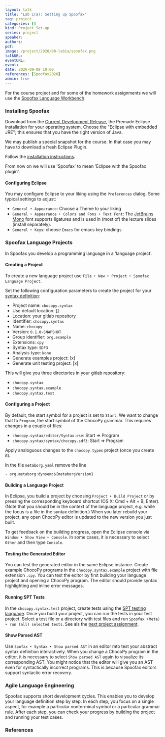```yaml
---
layout: talk
title: "Lab 1(a): Setting up Spoofax"
tag: project
categories: []
kind: Project Set-up
series: project
speaker:
authors:
pdf:
image: /project/2020/00-lab1a/spoofax.png
talkURL:
eventURL:
event:
date: 2020-09-08 10:00
references: [Spoofax2020]
admin: true
---
```



For the course project and for some of the homework assignments we will use the [Spoofax Language Workbench](http://metaborg.org/).

### Installing Spoofax

Download from the [Current Development Release](http://www.metaborg.org/en/latest/source/release/development.html), the Premade Eclipse installation for your operating system. Choose the "Eclipse with embedded JRE"; this ensures that you have the right version of Java.

We may publish a special snapshot for the course. In that case you may have to download a fresh Eclipse Plugin.

Follow the [installation instructions](http://www.metaborg.org/en/latest/source/install.html).

From now on we will use 'Spoofax' to mean 'Eclipse with the Spoofax plugin'.

#### Configuring Eclipse

You may configure Eclipse to your liking using the `Preferences` dialog. Some typical settings to adjust:

* `General ‣ Appearance`: Choose a Theme to your liking
* `General ‣ Appearance ‣ Colors and Fons ‣ Text Font`: The [JetBrains Mono](https://www.jetbrains.com/lp/mono/) font supports ligatures and is used in (most of) the lecture slides (install separately).
* `General ‣ Keys`: choose `Emacs` for emacs key bindings

### Spoofax Language Projects

In Spoofax you develop a programming language in a 'language project'.

#### Creating a Project

To create a new language project use `File ‣ New ‣ Project ‣ Spoofax Language Project`.

Set the following configuration parameters to create the project for your [syntax definition](/project/2020/09/08/lab1b/):

* Project name: `chocopy.syntax`
* Use default location: []
* Location: your gitlab repository
* Identifier: `chocopy.syntax`
* Name: `chocopy`
* Version: `0.1.0-SNAPSHOT`
* Group identifier: `org.example`
* Extensions: `cpy`
* Syntax type: `SDF3`
* Analysis type: `None`
* Generate examples project: [x]
* Generate unit testing project: [x]

This will give you three directories in your gitlab repository:

* `chocopy.syntax`
* `chocopy.syntax.example`
* `chocopy.syntax.test`

#### Configuring a Project

By default, the start symbol for a project is set to `Start`. We want to change that to `Program`, the start symbol of the ChocoPy grammar. This requires changes in a couple of files:

* `chocopy.syntax/editor/Syntax.esv`: Start => Program
* `chocopy.syntax/syntax/chocopy.sdf3`: Start => Program

Apply analoguous changes to the `chocopy.types` project (once you create it).

In the file `metaborg.yaml` remove the line
```
- org.metaborg:dynsem:${metaborgVersion}
```

#### Building a Language Project

In Eclipse, you build a project by choosing `Project ‣ Build Project` or by pressing the corresponding keyboard shortcut (OS X: Cmd + Alt + B, Enter).
(Note that you should be in the context of the language project, e.g. while the focus is a file in the syntax definition.)
When you later rebuild your project, any open ChocoPy editor is updated to the new version you just built.

To get feedback on the building progress, open the Eclipse console via `Window ‣ Show View ‣ Console`.
In some cases, it is necessary to select `Other` and then type `Console`.
<!-- is this still the case? -->

#### Testing the Generated Editor

You can test the generated editor in the same Eclipse instance.
Create example ChocoPy programs in the `chocopy.syntax.example` project with file extension `.cpy`.
You can test the editor by first building your language project and opening a ChocoPy program.
The editor should provide syntax highlighting and inline error messages.

#### Running SPT Tests

In the `chocopy.syntax.test` project, create tests using the [SPT testing language](http://www.metaborg.org/en/latest/source/langdev/meta/lang/spt/index.html).
Once you build your project, you can run the tests in your test project.
Select a test file or a directory with test files and run `Spoofax (Meta) ‣ run (all) selected tests`.
See als the [next project assignment](/project/2020/09/08/lab1b).

#### Show Parsed AST

Use `Spofax ‣ Syntax ‣ Show parsed AST` in an editor mto test your abstract syntax definition interactively.
When you change a ChocoPy program in the editor, it is necessary to select `Show parsed AST` again to visualize its corresponding AST.
You might notice that the editor will give you an AST even for syntactically incorrect programs.
This is because Spoofax editors support syntactic error recovery.

### Agile Language Engineering

Spoofax supports short development cycles.
This enables you to develop your language definition step by step.
In each step, you focus on a single aspect,
 for example a particular nonterminal symbol or a particular grammar rule.
After each step, you can check your progress by building the project and running your test cases.



### References
